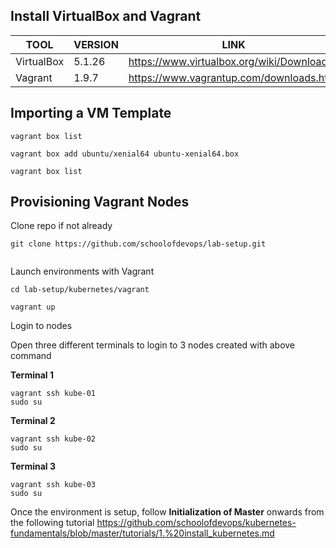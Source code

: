 ## Install VirtualBox and Vagrant

| TOOL  | VERSION  |  LINK |
|---|---|---|
| VirtualBox  |   5.1.26  |   https://www.virtualbox.org/wiki/Downloads |
| Vagrant  | 1.9.7   | https://www.vagrantup.com/downloads.html   |  




## Importing a  VM Template

```
vagrant box list

vagrant box add ubuntu/xenial64 ubuntu-xenial64.box

vagrant box list

```

## Provisioning Vagrant Nodes

Clone repo if not already

```
git clone https://github.com/schoolofdevops/lab-setup.git


```

Launch environments with Vagrant

```
cd lab-setup/kubernetes/vagrant

vagrant up

```

Login to nodes

Open three different terminals to login to 3 nodes created with above command

**Terminal 1**
```
vagrant ssh kube-01
sudo su

```
**Terminal 2**

```
vagrant ssh kube-02
sudo su
```

**Terminal 3**

```
vagrant ssh kube-03
sudo su
```


Once the environment is setup, follow **Initialization of Master** onwards from the following tutorial
https://github.com/schoolofdevops/kubernetes-fundamentals/blob/master/tutorials/1.%20install_kubernetes.md
